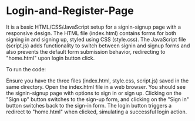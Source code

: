 # Login-and-Register-Page

It is a basic HTML/CSS/JavaScript setup for a signin-signup page with a responsive design. The HTML file (index.html) contains forms for both signing in and signing up, styled using CSS (style.css). The JavaScript file (script.js) adds functionality to switch between signin and signup forms and also prevents the default form submission behavior, redirecting to "home.html" upon login button click.

To run the code:

Ensure you have the three files (index.html, style.css, script.js) saved in the same directory.
Open the index.html file in a web browser.
You should see the signin-signup page with options to sign in or sign up.
Clicking on the "Sign up" button switches to the sign-up form, and clicking on the "Sign in" button switches back to the sign-in form.
The login button triggers a redirect to "home.html" when clicked, simulating a successful login action.
